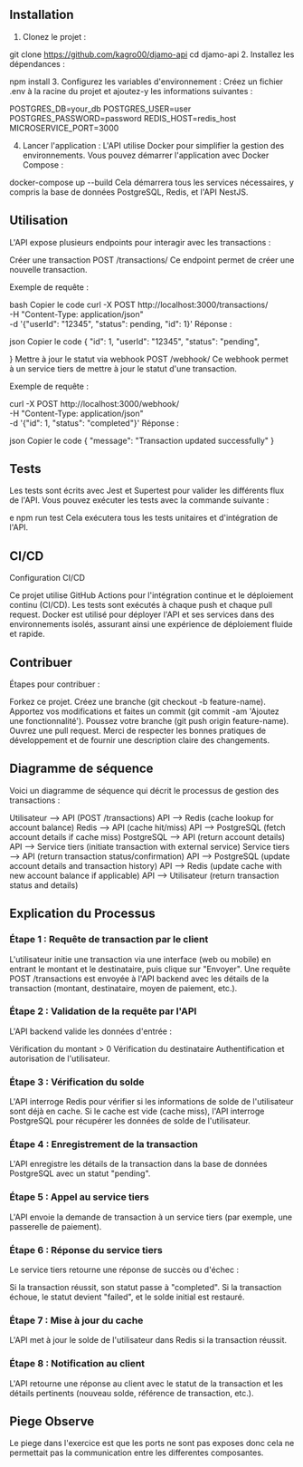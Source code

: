 


## Installation

1. Clonez le projet :

git clone https://github.com/kagro00/djamo-api
cd djamo-api
2. Installez les dépendances :

npm install
3. Configurez les variables d'environnement :
Créez un fichier .env à la racine du projet et ajoutez-y les informations suivantes :

POSTGRES_DB=your_db
POSTGRES_USER=user
POSTGRES_PASSWORD=password
REDIS_HOST=redis_host
MICROSERVICE_PORT=3000

4. Lancer l'application :
L'API utilise Docker pour simplifier la gestion des environnements. Vous pouvez démarrer l'application avec Docker Compose :


docker-compose up --build
Cela démarrera tous les services nécessaires, y compris la base de données PostgreSQL, Redis, et l'API NestJS.

## Utilisation
L'API expose plusieurs endpoints pour interagir avec les transactions :

Créer une transaction
POST /transactions/
Ce endpoint permet de créer une nouvelle transaction.

Exemple de requête :

bash
Copier le code
curl -X POST http://localhost:3000/transactions/ \
    -H "Content-Type: application/json" \
    -d '{"userId": "12345", "status": pending, "id": 1}'
Réponse :

json
Copier le code
{
    "id": 1,
    "userId": "12345",
    "status": "pending",
   
}
Mettre à jour le statut via webhook
POST /webhook/
Ce webhook permet à un service tiers de mettre à jour le statut d'une transaction.

Exemple de requête :


curl -X POST http://localhost:3000/webhook/ \
    -H "Content-Type: application/json" \
    -d '{"id": 1, "status": "completed"}'
Réponse :

json
Copier le code
{
    "message": "Transaction updated successfully"
}

## Tests
Les tests sont écrits avec Jest et Supertest pour valider les différents flux de l'API. Vous pouvez exécuter les tests avec la commande suivante :

e
npm run test
Cela exécutera tous les tests unitaires et d'intégration de l'API.

## CI/CD
Configuration CI/CD

Ce projet utilise GitHub Actions pour l'intégration continue et le déploiement continu (CI/CD). Les tests sont exécutés à chaque push et chaque pull request. Docker est utilisé pour déployer l'API et ses services dans des environnements isolés, assurant ainsi une expérience de déploiement fluide et rapide.

## Contribuer
Étapes pour contribuer :

Forkez ce projet.
Créez une branche (git checkout -b feature-name).
Apportez vos modifications et faites un commit (git commit -am 'Ajoutez une fonctionnalité').
Poussez votre branche (git push origin feature-name).
Ouvrez une pull request.
Merci de respecter les bonnes pratiques de développement et de fournir une description claire des changements.

## Diagramme de séquence
Voici un diagramme de séquence qui décrit le processus de gestion des transactions :


Utilisateur --> API (POST /transactions)
API --> Redis (cache lookup for account balance)
Redis --> API (cache hit/miss)
API --> PostgreSQL (fetch account details if cache miss)
PostgreSQL --> API (return account details)
API --> Service tiers (initiate transaction with external service)
Service tiers --> API (return transaction status/confirmation)
API --> PostgreSQL (update account details and transaction history)
API --> Redis (update cache with new account balance if applicable)
API --> Utilisateur (return transaction status and details)

## Explication du Processus

### Étape 1 : Requête de transaction par le client
L'utilisateur initie une transaction via une interface (web ou mobile) en entrant le montant et le destinataire, puis clique sur "Envoyer". Une requête POST /transactions est envoyée à l'API backend avec les détails de la transaction (montant, destinataire, moyen de paiement, etc.).

### Étape 2 : Validation de la requête par l'API
L'API backend valide les données d'entrée :

Vérification du montant > 0
Vérification du destinataire
Authentification et autorisation de l'utilisateur.

### Étape 3 : Vérification du solde
L'API interroge Redis pour vérifier si les informations de solde de l'utilisateur sont déjà en cache. Si le cache est vide (cache miss), l'API interroge PostgreSQL pour récupérer les données de solde de l'utilisateur.

### Étape 4 : Enregistrement de la transaction
L'API enregistre les détails de la transaction dans la base de données PostgreSQL avec un statut "pending".

### Étape 5 : Appel au service tiers
L'API envoie la demande de transaction à un service tiers (par exemple, une passerelle de paiement).

### Étape 6 : Réponse du service tiers
Le service tiers retourne une réponse de succès ou d'échec :

Si la transaction réussit, son statut passe à "completed".
Si la transaction échoue, le statut devient "failed", et le solde initial est restauré.
### Étape 7 : Mise à jour du cache
L'API met à jour le solde de l'utilisateur dans Redis si la transaction réussit.

### Étape 8 : Notification au client
L'API retourne une réponse au client avec le statut de la transaction et les détails pertinents (nouveau solde, référence de transaction, etc.).

## Piege Observe
Le piege dans l'exercice est que les ports ne sont pas exposes donc cela ne permettait pas la communication entre les differentes composantes.
